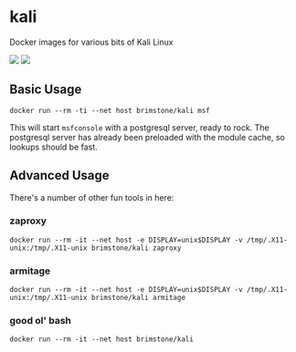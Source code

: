 # kali
Docker images for various bits of Kali Linux

[![](https://images.microbadger.com/badges/image/brimstone/kali.svg)](https://microbadger.com/images/brimstone/kali "Get your own image badge on microbadger.com")
[![](https://img.shields.io/docker/stars/brimstone/kali.svg)](https://hub.docker.com/r/brimstone/kali 'DockerHub')

## Basic Usage
`docker run --rm -ti --net host brimstone/kali msf`

This will start `msfconsole` with a postgresql server, ready to rock. The
postgresql server has already been preloaded with the module cache, so lookups
should be fast.

## Advanced Usage

There's a number of other fun tools in here:

### zaproxy
`docker run --rm -it --net host -e DISPLAY=unix$DISPLAY -v /tmp/.X11-unix:/tmp/.X11-unix brimstone/kali zaproxy`

### armitage
`docker run --rm -it --net host -e DISPLAY=unix$DISPLAY -v /tmp/.X11-unix:/tmp/.X11-unix brimstone/kali armitage`

### good ol' bash
`docker run --rm -it --net host brimstone/kali`

